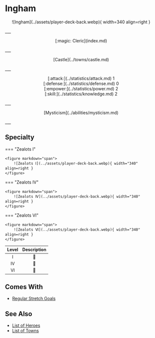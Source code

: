 # Ingham

<p style="text-align: center;" markdown>![Ingham](../assets/player-deck-back.webp){ width=340 align=right }</p>
___
<p style="text-align: center;" markdown>[:magic: Cleric](index.md)</p>
___
<p style="text-align: center;" markdown>[Castle](../towns/castle.md)</p>
___

<p style="text-align: center;" markdown>[:attack:](../statistics/attack.md)&nbsp;1</br>[:defense:](../statistics/defense.md)&nbsp;0</br>[:empower:](../statistics/power.md)&nbsp;2</br>[:skill:](../statistics/knowledge.md)&nbsp;2</p>
___
<p style="text-align: center;" markdown>[Mysticism](../abilities/mysticism.md)</p>
___

## Specialty

=== "Zealots Ⅰ"

    <figure markdown="span">
        ![Zealots Ⅰ](../assets/player-deck-back.webp){ width="340" align=right }
    </figure>

=== "Zealots Ⅳ"

    <figure markdown="span">
        ![Zealots Ⅳ](../assets/player-deck-back.webp){ width="340" align=right }
    </figure>

=== "Zealots Ⅵ"

    <figure markdown="span">
        ![Zealots Ⅵ](../assets/player-deck-back.webp){ width="340" align=right }
    </figure>


| Level | Description |
| :---: | :---: |
| Ⅰ | 🚧 |
| Ⅳ | 🚧 |
| Ⅵ | 🚧 |


## Comes With

- [Regular Stretch Goals](../content.md)


## See Also

- [List of Heroes](index.md)
- [List of Towns](../towns/index.md)

